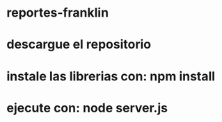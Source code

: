 # reportes-franklin
# descargue el repositorio
# instale las librerias con: npm install
# ejecute con: node server.js

